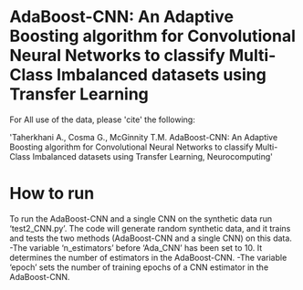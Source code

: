 # AdaBoost-CNN: An Adaptive Boosting algorithm for Convolutional Neural Networks to classify Multi-Class Imbalanced datasets using Transfer Learning

For All use of the data, please 'cite' the following:

'Taherkhani A., Cosma G., McGinnity T.M. AdaBoost-CNN: An Adaptive Boosting algorithm for Convolutional Neural Networks to classify Multi-Class Imbalanced datasets using Transfer Learning, Neurocomputing'

# How to run
To run the AdaBoost-CNN and a single CNN on the synthetic data run ‘test2_CNN.py’. The code will generate random synthetic data, and it trains and tests the two methods (AdaBoost-CNN and a single CNN) on this data.
-The variable ‘n_estimators’ before ‘Ada_CNN’ has been set to 10. It determines the number of estimators in the AdaBoost-CNN.
-The variable ‘epoch’ sets the number of training epochs of a CNN estimator in the AdaBoost-CNN.
